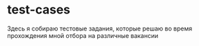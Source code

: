 # test-cases
Здесь я собираю тестовые задания, которые решаю во время прохождения мной отбора на различные вакансии
